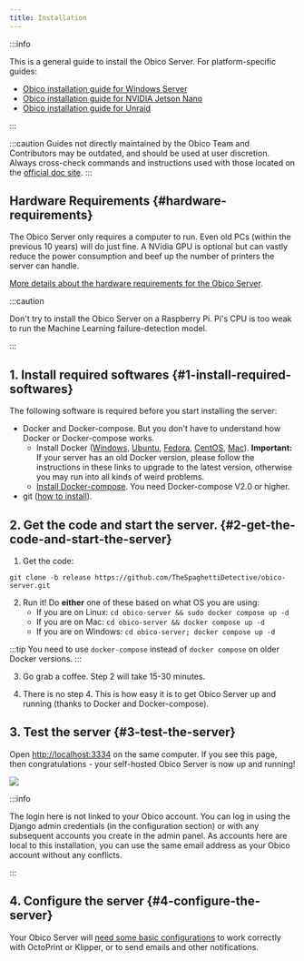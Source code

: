 ```yaml
---
title: Installation
---
```


:::info

This is a general guide to install the Obico Server. For platform-specific guides:

- [Obico installation guide for Windows Server](platform-specific/server_2019.md)
- [Obico installation guide for NVIDIA Jetson Nano](platform-specific/jetson_guide.md)
- [Obico installation guide for Unraid](platform-specific/unraid_guide.md)

:::

:::caution
Guides not directly maintained by the Obico Team and Contributors may be outdated, and should be used at user discretion. Always cross-check commands and instructions used with those located on the [official doc site](https://www.obico.io/docs/server-guides/).
:::

## Hardware Requirements {#hardware-requirements}

The Obico Server only requires a computer to run. Even old PCs (within the previous 10 years) will do just fine. A NVidia GPU is optional but can vastly reduce the power consumption and beef up the number of printers the server can handle.

[More details about the hardware requirements for the Obico Server](hardware-requirements.md).

:::caution

Don't try to install the Obico Server on a Raspberry Pi. Pi's CPU is too weak to run the Machine Learning failure-detection model.

:::

## 1. Install required softwares {#1-install-required-softwares}

The following software is required before you start installing the server:

- Docker and Docker-compose. But you don't have to understand how Docker or Docker-compose works.
    - Install Docker ([Windows](https://docs.docker.com/docker-for-windows/install/), [Ubuntu](https://docs.docker.com/install/linux/docker-ce/ubuntu/), [Fedora](https://docs.docker.com/engine/install/fedora/), [CentOS](https://docs.docker.com/engine/install/centos/), [Mac](https://docs.docker.com/docker-for-mac/install/)). **Important:** If your server has an old Docker version, please follow the instructions in these links to upgrade to the latest version, otherwise you may run into all kinds of weird problems.
    - [Install Docker-compose](https://docs.docker.com/compose/install/). You need Docker-compose V2.0 or higher.
- git ([how to install](https://git-scm.com/downloads)).


## 2. Get the code and start the server. {#2-get-the-code-and-start-the-server}

1. Get the code:

```
git clone -b release https://github.com/TheSpaghettiDetective/obico-server.git
```

2. Run it! Do **either** one of these based on what OS you are using:
    - If you are on Linux: `cd obico-server && sudo docker compose up -d`
    - If you are on Mac: `cd obico-server && docker compose up -d`
    - If you are on Windows: `cd obico-server; docker compose up -d`

:::tip
You need to use `docker-compose` instead of `docker compose` on older Docker versions.
:::

3. Go grab a coffee. Step 2 will take 15-30 minutes.

4. There is no step 4. This is how easy it is to get Obico Server up and running (thanks to Docker and Docker-compose).

## 3. Test the server {#3-test-the-server}

Open [http://localhost:3334](http://localhost:3334) on the same computer. If you see this page, then congratulations - your self-hosted Obico Server is now up and running!

![](/img/server-guides/login-page.png)

:::info

The login here is not linked to your Obico account. You can log in using the Django admin credentials (in the configuration section) or with any subsequent accounts you create in the admin panel. As accounts here are local to this installation, you can use the same email address as your Obico account without any conflicts.

:::

## 4. Configure the server {#4-configure-the-server}

Your Obico Server will [need some basic configurations](configure.md) to work correctly with OctoPrint or Klipper, or to send emails and other notifications.

